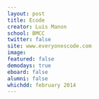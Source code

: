 ```yaml
---
layout: post
title: Ecode
creator: Luis Manon
school: BMCC
twitter: false
site: www.everyonescode.com
image:
featured: false
demodays: true
eboard: false
alumni: false
whichdd: february 2014
---
```

